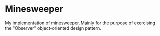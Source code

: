 # Minesweeper
My implementation of minesweeper. Mainly for the purpose of exercising the "Observer" object-oriented design pattern. 
